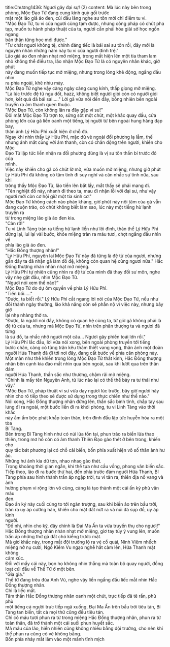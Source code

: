 title:Chương1436: Ngươi gây đại sự! (2)
content:
Mà lúc này bên trong phòng, Mộc Đạo Tử đang cung kính quỳ gối trước<br>mặt một lão giả áo đen, cúi đầu lắng nghe sư tôn mới chỉ điểm tu vi.<br>"Mộc Đạo Tử, tu vi của ngươi cũng tạm được, nhưng công pháp có chút pha<br>tạp, muốn tu hành pháp thuật của ta, ngươi cần phải hóa giải sở học ngổn ngang<br>bản thân từng học mới được."<br>"Tư chất ngươi không tệ, chính đáng tiếc là bái sai sư tôn rồi, đây mới là<br>nguyên nhân những năm này tu vi của ngươi đình trệ."<br>Lão giả áo đen nhàn nhạt mở miệng, trong mắt hiện lên một tia tham lam<br>nhỏ không thể điều tra, lão nhận Mộc Đạo Tử là có nguyên nhân khác, giờ phút<br>này đang muốn tiếp tục mở miệng, nhưng trong lòng khẽ động, ngẩng đầu nhìn<br>ra phía ngoài, khẽ nhíu mày.<br>Mộc Đạo Tử nghe vậy càng ngày càng cung kính, thấp giọng mở miệng.<br>"Là lúc trước đệ tử ngu dốt, hazz, không biết người giỏi còn có người giỏi<br>hơn, kết quả đã bái sai....." Lời gã vừa nói đến đây, bỗng nhiên bên ngoài<br>truyền ra âm thanh quen thuộc.<br>"Mộc Đạo Tử, còn không lăn ra đây gặp vi sư!"<br>Đôi mắt Mộc Đạo Tử trợn to, sửng sốt một chút, một khắc quay đầu, cửa<br>phòng lớn của gã liền oanh một tiếng, bị người từ bên ngoài hung hăng đạp bay,<br>thân ảnh Lý Hữu Phỉ xuất hiện ở chỗ đó.<br>Ngay khi nhìn thấy Lý Hữu Phỉ, mặc dù vẻ ngoài đối phương lạ lẫm, thế<br>nhưng ánh mắt cùng với âm thanh, còn có chấn động trên người, khiến cho Mộc<br>Đạo Tử lập tức liền nhận ra đối phương đúng là vị sư tôn thần bí trước đó của<br>mình.<br>Việc này khiến cho gã có chút lờ mờ, vừa muốn mở miệng, nhưng giờ phút<br>Lý Hữu Phỉ đã không có tâm tình đi suy nghĩ và cân nhắc sự tình nữa, sau khi<br>trông thấy Mộc Đạo Tử, lão tiến lên bắt lấy, mắt thấy sẽ phải mang đi.<br>"Tên nghiệt đồ này, nhanh đi theo ta, mau đi nhận lỗi với đại sư, như vậy<br>ngươi mới còn cơ hội giữ một tia sinh cơ."<br>Mộc Đạo Tử không cách nào phản kháng, giờ phút này nội tâm của gã vẫn<br>đang cuộn trào, có chút không biết làm sao, lúc này một tiếng hừ lạnh truyền ra<br>từ trong miệng lão giả áo đen kia.<br>"Càn rỡ!"<br>Tu vi Linh Tàng tràn ra tiếng hừ lạnh liền như lôi đình, thân thể Lý Hữu Phỉ<br>dừng lại, lui lại vài bước, khóe miệng tràn ra máu tươi, chợt ngẩng đầu nhìn về<br>phía lão giả áo đen.<br>"Hắc Đồng thượng nhân!"<br>"Lý Hữu Phỉ, nguyên lai Mộc Đạo Tử này đã từng là đệ tử của ngươi, nhưng<br>gần đây ta đã nhận gã làm đồ đệ, không còn quan hệ cùng ngươi nữa." Hắc<br>Đồng thượng nhân nhàn nhạt mở miệng.<br>Lý Hữu Phỉ tự nhiên cũng nhìn ra đệ tử của mình đã thay đổi sư môn, nghe<br>vậy nhẹ gật đầu, nhìn Mộc Đạo Tử.<br>"Ngươi nói xem thế nào?"<br>Mộc Đạo Tử do dự ôm quyền về phía Lý Hữu Phỉ.<br>"Tiền bối....."<br>"Được, ta biết rồi." Lý Hữu Phỉ cắt ngang lời nói của Mộc Đạo Tử, nếu như<br>đổi thành ngày thường, lão khả năng còn sẽ phẫn nộ vì việc này, nhưng bây giờ<br>lại nhẹ nhàng thở ra.<br>"Được, là ngươi nói đấy, không có quan hệ cùng ta, từ giờ gã không phải là<br>đệ tử của ta, nhưng mà Mộc Đạo Tử, nhìn trên phân thượng ta và ngươi đã từng<br>là sư đồ, ta nhắc nhở ngươi một câu... Ngươi gây phiền toái lớn rồi."<br>Lý Hữu Phỉ lắc đầu, lời vừa nói xong, bên ngoài phòng truyền tới tiếng<br>bước chân, càng có từng trận kêu thảm thiết vang vọng, thân ảnh một đoàn<br>người Hứa Thanh đã đi tới nơi đây, đang cất bước về phía căn phòng này.<br>Một màn như thế khiến trong lòng Mộc Đạo Tử thất kinh, Hắc Đồng thượng<br>nhân bên cạnh kia đảo mắt nhìn qua bên ngoài, sau khi lướt qua trên thân đám<br>người Hứa Thanh, thần sắc như thường, chậm rãi mở miệng.<br>"Chính là mấy tên Nguyên Anh, từ lúc nào lại có thể thể bày ra tư thái như<br>vậy."<br>"Mộc Đạo Tử, pháp thuật vi sư vừa dạy ngươi lúc trước, bây giờ ngươi hãy<br>nhìn cho rõ tiếp theo sẽ được sử dụng trong thực chiến như thế nào."<br>Nói xong, Hắc Đồng thượng nhân đứng lên, thần sắc bình tĩnh, chắp tay sau<br>lưng đi ra ngoài, một bước liền đi ra khỏi phòng, tu vi Linh Tàng vào thời khắc<br>này ầm ầm bộc phát khắp toàn thân, trên đỉnh đầu lập tức huyễn hóa ra một tòa<br>Bí Tàng.<br>Bên trong Bí Tàng hình như có núi lửa tồn tại, phun trào ra biển lửa thao<br>thiên, trong mơ hồ còn có âm thanh Thiên Đạo gào thét ở bên trong, khiến cho<br>quy tắc bát phương lại có chỗ cải biến, bốn phía xuất hiện vô số thân ảnh hư ảo.<br>Những hư ảnh kia dữ tợn, nhao nhao gào thét.<br>Trong khoảng thời gian ngắn, khí thế tựa như cầu vồng, phong vân biến sắc.<br>Tiếp theo, lão đi ra bước thứ hai, đến phía trước đám người Hứa Thanh, Bí<br>Tàng phía sau hình thành trấn áp ngập trời, tu vi tản ra, thiên địa nổ vang và ảnh<br>hưởng phạm vi rộng lớn vô cùng, càng là tạo thành một cái ấn ký phù văn màu<br>đen.<br>Đạo ấn ký này cuối cùng to tới ngàn trượng, sau khi biến ảo trên bầu trời,<br>tràn ra uy áp cường hãn, khiến cho mặt đất nứt ra và núi đá sụp đổ, uy áp kinh<br>người.<br>"Đồ nhi, nhìn cho kỹ, đây chính là Đại Ma Ấn ta vừa truyền thụ cho ngươi!"<br>Hắc Đồng thượng nhân nhàn nhạt mở miệng, giơ tay tùy ý vung lên, muốn<br>trấn áp những thứ gà đất chó kiểng trước mặt.<br>Mà giờ khắc này, trong mắt đội trưởng lộ ra vẻ cổ quái, Ninh Viêm nhếch<br>miệng nở nụ cười, Ngô Kiếm Vu ngạo nghễ hất càm lên, Hứa Thanh mặt không<br>cảm xúc.<br>Đối với mấy cái này, bọn họ không nhìn thẳng mà toàn bộ quay người, đồng<br>loạt cúi đầu về Thế Tử ở một bên.<br>"Gia gia."<br>Thế tử đang trêu đùa Anh Vũ, nghe vậy liền ngẩng đầu liếc mắt nhìn Hắc<br>Đồng thượng nhân.<br>Chỉ là liếc mắt.<br>Tâm thần Hắc Đồng thượng nhân oanh một chút, trực tiếp đã tê rần, phù phù<br>một tiếng cả người trực tiếp ngã xuống, Đại Ma Ấn trên bầu trời tiêu tán, Bí<br>Tàng tan biến, tất cả mọi thứ cũng đều tiêu tán.<br>Chỉ có máu tươi phun ra từ trong miệng Hắc Đồng thượng nhân, phun ra từ<br>toàn thân, đã trở thành một cái suối phun huyết sắc.<br>Mà máu của lão, hiển nhiên cũng không nhiều bằng đội trưởng, cho nên khí<br>thế phun ra cũng có vẻ không bằng.<br>Bốn phía nháy mắt lâm vào một mảnh tĩnh mịch